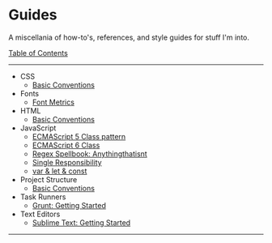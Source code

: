 # Guides

A miscellania of how-to's, references, and style guides for stuff I'm into.

[Table of Contents](README.md)

* * *

* CSS
    * [Basic Conventions](css/basic-conventions.md)
* Fonts
    * [Font Metrics](fonts/font-metrics.md)
* HTML
    * [Basic Conventions](html/basic-conventions.md)
* JavaScript
    * [ECMAScript 5 Class pattern](javascript/es5-class-pattern.md)
    * [ECMAScript 6 Class](javascript/es6-class.md)
    * [Regex Spellbook: Anythingthatisnt](javascript/regex-spellbook-anythingthatisnt.md)
    * [Single Responsibility](javascript/single-responsibility.md)
    * [var & let & const](javascript/var-let-const.md)
* Project Structure
    * [Basic Conventions](project-structure/basic-conventions.md)
* Task Runners
    * [Grunt: Getting Started](task-runners/grunt.md)
* Text Editors
    * [Sublime Text: Getting Started](text-editors/sublime-text.md)

* * *